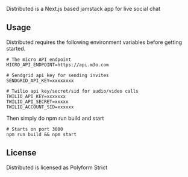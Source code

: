 Distributed is a Next.js based jamstack app for live social chat

## Usage

Distributed requires the following environment variables before getting started.

```
# The micro API endpoint
MICRO_API_ENDPOINT=https://api.m3o.com

# Sendgrid api key for sending invites
SENDGRID_API_KEY=xxxxxxxx

# Twilio api key/secret/sid for audio/video calls
TWILIO_API_KEY=xxxxxxx
TWILIO_API_SECRET=xxxxx
TWILIO_ACCOUNT_SID=xxxxxx
```

Then simply do npm run build and start

```
# Starts on port 3000
npm run build && npm start
```

## License

Distributed is licensed as Polyform Strict
